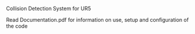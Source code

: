 ﻿Collision Detection System for UR5

Read Documentation.pdf for information on use, setup and configuration of the code
